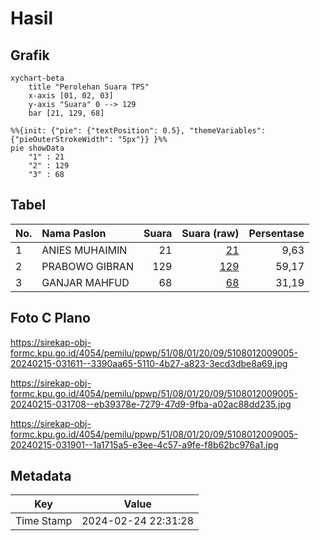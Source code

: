 # Hasil

## Grafik

```mermaid
xychart-beta
    title "Perolehan Suara TPS"
    x-axis [01, 02, 03]
    y-axis "Suara" 0 --> 129
    bar [21, 129, 68]
```

```mermaid
%%{init: {"pie": {"textPosition": 0.5}, "themeVariables": {"pieOuterStrokeWidth": "5px"}} }%%
pie showData
    "1" : 21
    "2" : 129
    "3" : 68
```

## Tabel

| No. | Nama Paslon    | Suara | Suara (raw) | Persentase |
|:--- |:-------------- | -----:| -----------:| ----------:|
| 1   | ANIES MUHAIMIN | 21    | [21][p-1]   | 9,63       |
| 2   | PRABOWO GIBRAN | 129   | [129][p-2]  | 59,17      |
| 3   | GANJAR MAHFUD  | 68    | [68][p-3]   | 31,19      |


[p-1]: https://github.com/gigit-pemilu/pemilu-2024-51-bali/blob/main/pilpres/hitung-suara/sub/51-bali/sub/08-buleleng/sub/01-gerokgak/sub/2009-gerokgak/sub/005-tps/sub/paslon-1.txt
[p-2]: https://github.com/gigit-pemilu/pemilu-2024-51-bali/blob/main/pilpres/hitung-suara/sub/51-bali/sub/08-buleleng/sub/01-gerokgak/sub/2009-gerokgak/sub/005-tps/sub/paslon-2.txt
[p-3]: https://github.com/gigit-pemilu/pemilu-2024-51-bali/blob/main/pilpres/hitung-suara/sub/51-bali/sub/08-buleleng/sub/01-gerokgak/sub/2009-gerokgak/sub/005-tps/sub/paslon-3.txt

## Foto C Plano

https://sirekap-obj-formc.kpu.go.id/4054/pemilu/ppwp/51/08/01/20/09/5108012009005-20240215-031611--3390aa65-5110-4b27-a823-3ecd3dbe8a69.jpg

https://sirekap-obj-formc.kpu.go.id/4054/pemilu/ppwp/51/08/01/20/09/5108012009005-20240215-031708--eb39378e-7279-47d9-9fba-a02ac88dd235.jpg

https://sirekap-obj-formc.kpu.go.id/4054/pemilu/ppwp/51/08/01/20/09/5108012009005-20240215-031901--1a1715a5-e3ee-4c57-a9fe-f8b62bc976a1.jpg


## Metadata

| Key        | Value               |
| ---------- | ------------------- |
| Time Stamp | 2024-02-24 22:31:28 |



